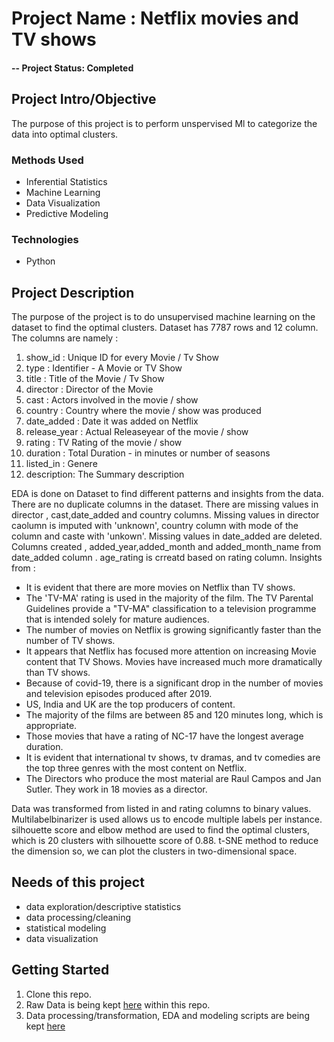 # Project Name : Netflix movies and TV shows 

#### -- Project Status: Completed

## Project Intro/Objective
The purpose of this project is to perform unspervised Ml to categorize the data into optimal clusters.


### Methods Used
* Inferential Statistics
* Machine Learning
* Data Visualization
* Predictive Modeling

### Technologies
* Python


## Project Description
The purpose of the project is to do unsupervised machine learning on the dataset to find the optimal clusters. Dataset has  7787 rows and 12 column. The columns are namely :
1. show_id : Unique ID for every Movie / Tv Show
2. type : Identifier - A Movie or TV Show
3. title : Title of the Movie / Tv Show
4. director : Director of the Movie
5. cast : Actors involved in the movie / show
6. country : Country where the movie / show was produced
7. date_added : Date it was added on Netflix
8. release_year : Actual Releaseyear of the movie / show
9. rating : TV Rating of the movie / show
10. duration : Total Duration - in minutes or number of seasons
11. listed_in : Genere
12. description: The Summary description 

EDA is done on Dataset to find different patterns and insights from the data. There are no duplicate columns in the dataset. There are missing values in director , cast,date_added and country columns. Missing values in director caolumn is imputed with 'unknown', country column with mode of the column and caste with 'unkown'. Missing values in date_added are deleted. Columns created , added_year,added_month and added_month_name from date_added column . age_rating is crreatd based on rating column. Insights from :
* It is evident that there are more movies on Netflix than TV shows.
* The 'TV-MA' rating is used in the majority of the film. The TV Parental Guidelines provide a "TV-MA" classification to a television programme that is intended solely for mature audiences.
* The number of movies on Netflix is growing significantly faster than the number of TV shows.
* It appears that Netflix has focused more attention on increasing Movie content that TV Shows. Movies have increased much more dramatically than TV shows.
* Because of covid-19, there is a significant drop in the number of movies and television episodes produced after 2019.
* US, India and UK are the top producers of content.
* The majority of the films are between 85 and 120 minutes long, which is appropriate.
* Those movies that have a rating of NC-17 have the longest average duration.
* It is evident that international tv shows, tv dramas, and tv comedies are the top three genres with the most content on Netflix.
* The Directors who produce the most material are Raul Campos and Jan Sutler. They work in 18 movies as a director.

Data was transformed from listed in and rating columns to binary values. Multilabelbinarizer is used allows us to encode multiple labels per instance. silhouette score and elbow method are used to find the optimal clusters, which is 20 clusters with silhouette score of  0.88. t-SNE method to reduce the dimension so, we can plot the clusters in two-dimensional space.




## Needs of this project

- data exploration/descriptive statistics
- data processing/cleaning
- statistical modeling
- data visualization

## Getting Started

1. Clone this repo. 
2. Raw Data is being kept [here](https://github.com/aynaval/netflix-movies-and-tv-shows/blob/main/NETFLIX_MOVIES_AND_TV_SHOWS_CLUSTERING.ipynb) within this repo.
3. Data processing/transformation, EDA and modeling scripts are being kept [here](https://github.com/aynaval/netflix-movies-and-tv-shows/blob/main/netflix_titles.csv)






  
